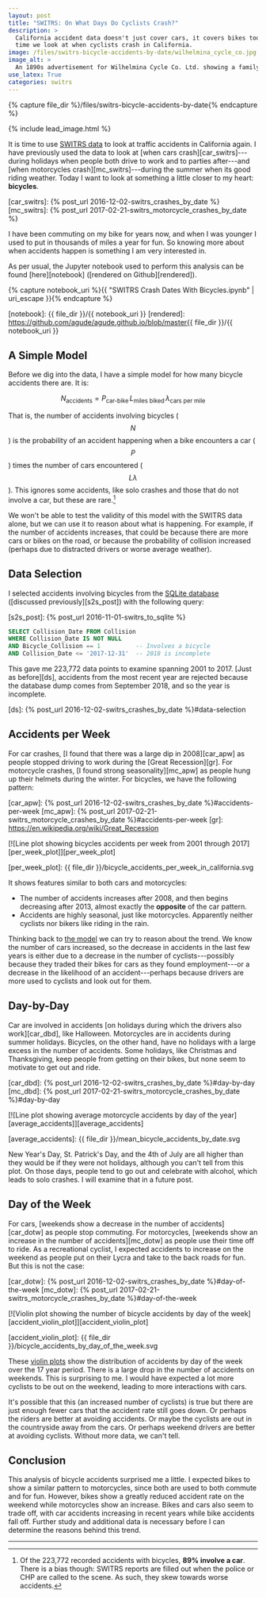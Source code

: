 ```yaml
---
layout: post
title: "SWITRS: On What Days Do Cyclists Crash?"
description: >
  California accident data doesn't just cover cars, it covers bikes too! This
  time we look at when cyclists crash in California.
image: /files/switrs-bicycle-accidents-by-date/wilhelmina_cycle_co.jpg
image_alt: >
  An 1890s advertisement for Wilhelmina Cycle Co. Ltd. showing a family on bicycles.
use_latex: True
categories: switrs
---
```


{% capture file_dir %}/files/switrs-bicycle-accidents-by-date{% endcapture %}

{% include lead_image.html %}

It is time to use [SWITRS data][switrs] to look at traffic accidents in
California again. I have previously used the data to look at [when cars
crash][car_switrs]---during holidays when people both drive to work and to
parties after---and [when motorcycles crash][mc_switrs]---during the summer
when its good riding weather. Today I want to look at something a little
closer to my heart: **bicycles**.

[switrs]: http://iswitrs.chp.ca.gov/Reports/jsp/userLogin.jsp
[car_switrs]: {% post_url 2016-12-02-switrs_crashes_by_date %}
[mc_switrs]: {% post_url 2017-02-21-switrs_motorcycle_crashes_by_date %}

I have been commuting on my bike for years now, and when I was younger I used
to put in thousands of miles a year for fun. So knowing more about when
accidents happen is something I am very interested in.

As per usual, the Jupyter notebook used to perform this analysis can be found
[here][notebook] ([rendered on Github][rendered]).

{% capture notebook_uri %}{{ "SWITRS Crash Dates With Bicycles.ipynb" | uri_escape }}{% endcapture %} 

[notebook]: {{ file_dir }}/{{ notebook_uri }}
[rendered]: https://github.com/agude/agude.github.io/blob/master{{ file_dir }}/{{ notebook_uri }}

## A Simple Model

Before we dig into the data, I have a simple model for how many bicycle
accidents there are. It is:

$$ N_{\textrm{accidents}} = P_{\textrm{car-bike}} \, L_{\textrm{miles biked}} \, \lambda_{\textrm{cars per mile}} $$

That is, the number of accidents involving bicycles ($$N$$) is the probability
of an accident happening when a bike encounters a car ($$P$$) times the number
of cars encountered ($$L \lambda$$). This ignores some accidents, like solo
crashes and those that do not involve a car, but these are rare.[^1]

We won't be able to test the validity of this model with the SWITRS data
alone, but we can use it to reason about what is happening. For example, if
the number of accidents increases, that could be because there are more cars
or bikes on the road, or because the probability of collision increased
(perhaps due to distracted drivers or worse average weather).

## Data Selection

I selected accidents involving bicycles from the [SQLite database][s2s]
([discussed previously][s2s_post]) with the following query:

[s2s]: https://github.com/agude/SWITRS-to-SQLite
[s2s_post]: {% post_url 2016-11-01-switrs_to_sqlite %}

```sql
SELECT Collision_Date FROM Collision
WHERE Collision_Date IS NOT NULL
AND Bicycle_Collision == 1          -- Involves a bicycle
AND Collision_Date <= '2017-12-31'  -- 2018 is incomplete
```

This gave me 223,772 data points to examine spanning 2001 to 2017. [Just as
before][ds], accidents from the most recent year are rejected because the
database dump comes from September 2018, and so the year is incomplete.

[ds]: {% post_url 2016-12-02-switrs_crashes_by_date %}#data-selection

## Accidents per Week

For car crashes, [I found that there was a large dip in 2008][car_apw] as
people stopped driving to work during the [Great Recession][gr]. For
motorcycle crashes, [I found strong seasonality][mc_apw] as people hung up
their helmets during the winter. For bicycles, we have the following pattern:

[car_apw]: {% post_url 2016-12-02-switrs_crashes_by_date %}#accidents-per-week
[mc_apw]: {% post_url 2017-02-21-switrs_motorcycle_crashes_by_date %}#accidents-per-week
[gr]: https://en.wikipedia.org/wiki/Great_Recession

[![Line plot showing bicycles accidents per week from 2001 through
2017][per_week_plot]][per_week_plot]

[per_week_plot]: {{ file_dir }}/bicycle_accidents_per_week_in_california.svg

It shows features similar to both cars and motorcycles:

- The number of accidents increases after 2008, and then begins decreasing
after 2013, almost exactly the **opposite** of the car pattern.
- Accidents are highly seasonal, just like motorcycles. Apparently neither
cyclists nor bikers like riding in the rain.

Thinking back to [the model][model] we can try to reason about the trend. We
know the number of cars increased, so the decrease in accidents in the last
few years is either due to a decrease in the  number of cyclists---possibly
because they traded their bikes for cars as they found employment---or a
decrease in the likelihood of an accident---perhaps because drivers are more
used to cyclists and look out for them.

[model]: #a-simple-model

## Day-by-Day

Car are involved in accidents [on holidays during which the drivers also
work][car_dbd], like Halloween. Motorcycles are in accidents during summer
holidays. Bicycles, on the other hand, have no holidays with a large excess in
the number of accidents. Some holidays, like Christmas and Thanksgiving, keep
people from getting on their bikes, but none seem to motivate to get out and
ride.

[car_dbd]: {% post_url 2016-12-02-switrs_crashes_by_date %}#day-by-day
[mc_dbd]: {% post_url 2017-02-21-switrs_motorcycle_crashes_by_date %}#day-by-day

[![Line plot showing average motorcycle accidents by day of the
year][average_accidents]][average_accidents]

[average_accidents]: {{ file_dir }}/mean_bicycle_accidents_by_date.svg

New Year's Day, St. Patrick's Day, and the 4th of July are all higher than
they would be if they were not holidays, although you can't tell from this
plot. On those days, people tend to go out and celebrate with alcohol, which
leads to solo crashes. I will examine that in a future post.

## Day of the Week

For cars, [weekends show a decrease in the number of accidents][car_dotw] as
people stop commuting. For motorcycles, [weekends show an increase in the
number of accidents][mc_dotw] as people use their time off to ride. As a
recreational cyclist, I expected accidents to increase on the weekend as
people put on their Lycra and take to the back roads for fun. But this is not
the case:

[car_dotw]: {% post_url 2016-12-02-switrs_crashes_by_date %}#day-of-the-week
[mc_dotw]: {% post_url 2017-02-21-switrs_motorcycle_crashes_by_date %}#day-of-the-week

[![Violin plot showing the number of bicycle accidents by day of the
week][accident_violin_plot]][accident_violin_plot]

[accident_violin_plot]: {{ file_dir }}/bicycle_accidents_by_day_of_the_week.svg

These [violin plots][violin] show the distribution of accidents by day of the
week over the 17 year period. There is a large drop in the number of accidents
on weekends. This is surprising to me. I would have expected a lot more
cyclists to be out on the weekend, leading to more interactions with cars.

It's possible that this (an increased number of cyclists) is true but there
are just enough fewer cars that the accident rate still goes down. Or perhaps
the riders are better at avoiding accidents. Or maybe the cyclists are out in
the countryside away from the cars. Or perhaps weekend drivers are better at
avoiding cyclists. Without more data, we can't tell.

[violin]: https://en.wikipedia.org/wiki/Violin_plot

## Conclusion

This analysis of bicycle accidents surprised me a little. I expected bikes to
show a similar pattern to motorcycles, since both are used to both commute and
for fun. However, bikes show a greatly reduced accident rate on the weekend
while motorcycles show an increase. Bikes and cars also seem to trade off,
with car accidents increasing in recent years while bike accidents fall off.
Further study and additional data is necessary before I can determine the
reasons behind this trend.

---

[^1]: Of the 223,772 recorded accidents with bicycles, **89% involve a car**. There is a bias though: SWITRS reports are filled out when the police or CHP are called to the scene. As such, they skew towards worse accidents.
